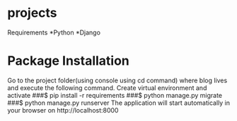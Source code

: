 


# projects
Requirements
*Python
*Django
# Package Installation
Go to the project folder(using console using cd command) where blog lives and execute the following command.
Create virtual environment and activate
###$ pip install -r requirements
###$ python manage.py migrate
###$ python manage.py runserver
The application will start automatically in your browser on http://localhost:8000
